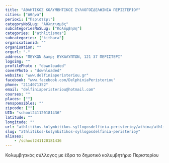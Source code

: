 ```yaml
---
title: "ΑΘΛΗΤΙΚΟΣ ΚΟΛΥΜΒΗΤΙΚΟΣ ΣΥΛΛΟΓΟΣΔΕΛΦΙΝΙΑ ΠΕΡΙΣΤΕΡΙΟΥ"
cities: ["Αθήνα"]
perioxi: ["Περιστέρι"]
categoryNoSLug: "Αθλητισμός"
subcategoriesNoSLug: ["Κολύμβηση"]
categories: ["athlitismos"]
subcategories: ["kithara"]
organisationid: ""
organisation: ""
orgurl: "-"
address: "ΠΕΥΚΩΝ &amp; ΕΥΚΑΛΥΠΤΩΝ, 121 37 ΠΕΡΙΣΤΕΡΙ"
logoimg: ""
profilePhoto : "downloaded"
coverPhoto : "downloaded"
website: "www.delfiniaperisteriou.gr"
facebook: "www.facebook.com/DelphiniaPeristeriou"
phone: "2114071352"
email: "delfiniaperisteriou@hotmail.com"
courses: ""
places: [""]
rensponsibles: ""
zipcode: [""]
UID: "school241120181436"
latitude: ""
longitude: ""
url: "athlitikos-kolymbitikos-syllogosdelfinia-peristerioy/athina/athlitismos/kithara"
slug: "athlitikos-kolymbitikos-syllogosdelfinia-peristerioy"
aliases:
    - /school241120181436
---
```



Κολυμβητικός σύλλογος με έδρα το δημοτικό κολυμβητήριο Περιστερίου

